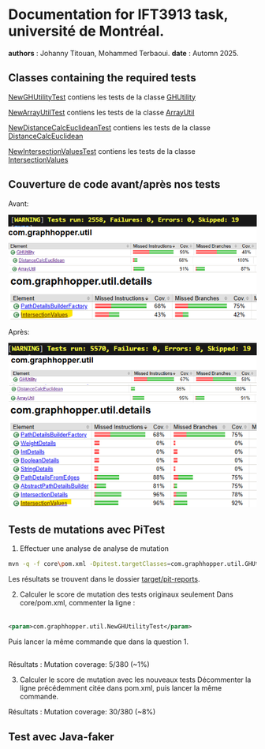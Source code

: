 # Documentation for IFT3913 task, université de Montréal.

**authors** : Johanny Titouan, Mohammed Terbaoui.
**date** : Automn 2025.

## Classes containing the required tests

[NewGHUtilityTest](core/src/test/java/com/graphhopper/util/NewGHUtilityTest.java) contiens les tests de la classe
[GHUtility](core/src/main/java/com/graphhopper/util/GHUtility.java)

[NewArrayUtilTest](core\src\test\java\com\graphhopper\util\NewArrayUtilTest.java) contiens les tests de la classe
[ArrayUtil](core\src\main\java\com\graphhopper\util\ArrayUtil.java)

[NewDistanceCalcEuclideanTest](core\src\test\java\com\graphhopper\util\NewDistanceCalcEuclideanTest.java) contiens les tests de la classe
[DistanceCalcEuclidean](core\src\main\java\com\graphhopper\util\DistanceCalcEuclidean.java)

[NewIntersectionValuesTest](core\src\test\java\com\graphhopper\util\NewIntersectionValuesTest.java) contiens les tests de la classe
[IntersectionValues](core\src\main\java\com\graphhopper\util\details\IntersectionValues.java)

## Couverture de code avant/après nos tests

Avant:

![1](screenshots\coverage1.png)
![2](screenshots\coverage2.png)
![3](screenshots\coverage3.png)
![4](screenshots\coverage4.png)
![5](screenshots\coverage5.png)

Après:

![6](screenshots\coverage6.png)
![7](screenshots\coverage7.png)
![8](screenshots\coverage8.png)
![9](screenshots\coverage9.png)
![10](screenshots\coverage10.png)

## Tests de mutations avec PiTest

1. Effectuer une analyse de analyse de mutation

```bash
mvn -q -f core\pom.xml -Dpitest.targetClasses=com.graphhopper.util.GHUtility org.pitest:pitest-maven:1.16.1:mutationCoverage
```

Les résultats se trouvent dans le dossier [target/pit-reports](core/target/pit-reports).

2. Calculer le score de mutation des tests originaux seulement
   Dans core/pom.xml, commenter la ligne :

```xml

<param>com.graphhopper.util.NewGHUtilityTest</param>
```

Puis lancer la même commande que dans la question 1.

##

Résultats :
Mutation coverage: 5/380 (~1%)

3. Calculer le score de mutation avec les nouveaux tests
   Décommenter la ligne précédemment citée dans pom.xml, puis lancer la même commande.

Résultats :
Mutation coverage: 30/380 (~8%)

## Test avec Java-faker
